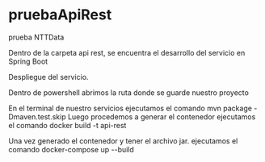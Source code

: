 # pruebaApiRest
prueba NTTData

Dentro de la carpeta api rest, se encuentra el desarrollo del servicio en Spring Boot



Despliegue del servicio.

Dentro de powershell abrimos la ruta donde se guarde nuestro proyecto

En el terminal de nuestro servicios ejecutamos el comando mvn package -Dmaven.test.skip
Luego procedemos a generar el contenedor ejecutamos el comando docker build -t api-rest

Una vez generado el contenedor y tener el archivo jar. ejecutamos el comando 
docker-compose up --build
